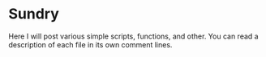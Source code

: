 # Sundry
Here I will post various simple scripts, functions, and other.
You can read a description of each file in its own comment lines.
